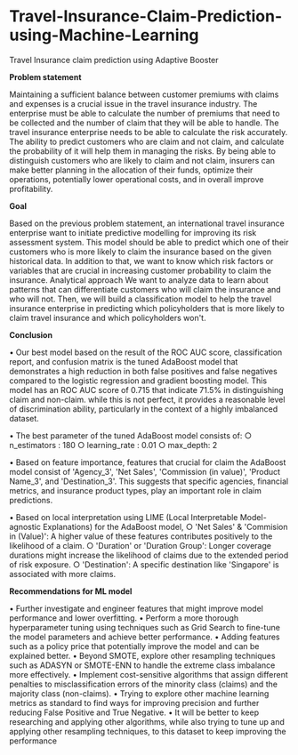 # **Travel-Insurance-Claim-Prediction-using-Machine-Learning**
Travel Insurance claim prediction using Adaptive Booster

**Problem statement**

Maintaining a sufficient balance between customer premiums with claims and expenses is a crucial issue in the travel insurance industry. The enterprise must be able to calculate the number of premiums that need to be collected and the number of claim that they will be able to handle. The travel insurance enterprise needs to be able to calculate the risk accurately. The ability to predict customers who are claim and not claim, and calculate the probability of it will help them in managing the risks. By being able to distinguish customers who are likely to claim and not claim, insurers can make better planning in the allocation of their funds, optimize their operations, potentially lower operational costs, and in overall improve profitability.

**Goal**

Based on the previous problem statement, an international travel insurance enterprise want to initiate predictive modelling for improving its risk assessment system. This model should be able to predict which one of their customers who is more likely to claim the insurance based on the given historical data. In addition to that, we want to know which risk factors or variables that are crucial in increasing customer probability to claim the insurance.
Analytical approach
We want to analyze data to learn about patterns that can differentiate customers who will claim the insurance and who will not. Then, we will build a classification model to help the travel insurance enterprise in predicting which policyholders that is more likely to claim travel insurance and which policyholders won't.

**Conclusion**
	
• Our best model based on the result of the ROC AUC score, classification report, and confusion matrix is the tuned AdaBoost model that demonstrates a high reduction in both false positives and false negatives compared to the logistic regression and gradient boosting model. This model has an ROC AUC score of 0.715 that indicate 71.5% in distinguishing claim and non-claim. while this is not perfect, it provides a reasonable level of discrimination ability, particularly in the context of a highly imbalanced dataset.
	
 • The best parameter of the tuned AdaBoost model consists of:
		○ n_estimators : 180
		○ learning_rate : 0.01
		○ max_depth: 2

• Based on feature importance, features that crucial for claim the AdaBoost model consist of 'Agency_3', 'Net Sales', 'Commission (in value)', 'Product Name_3', and 'Destination_3'. This suggests that specific agencies, financial metrics, and insurance product types, play an important role in claim predictions.

• Based on local interpretation using LIME (Local Interpretable Model-agnostic Explanations) for the AdaBoost model,
		○ 'Net Sales' & 'Commision in (Value)': A higher value of these features contributes positively to the likelihood of a claim.
		○ 'Duration' or 'Duration Group': Longer coverage durations might increase the likelihood of claims due to the extended period of risk exposure.
		○ 'Destination': A specific destination like 'Singapore' is associated with more claims.

**Recommendations for ML model**

• Further investigate and engineer features that might improve model performance and lower overfitting.
• Perform a more thorough hyperparameter tuning using techniques such as Grid Search to fine-tune the model parameters and achieve better performance.
• Adding features such as a policy price that potentially improve the model and can be explained better.
• Beyond SMOTE, explore other resampling techniques such as ADASYN or SMOTE-ENN to handle the extreme class imbalance more effectively.
• Implement cost-sensitive algorithms that assign different penalties to misclassification errors of the minority class (claims) and the majority class (non-claims).
• Trying to explore other machine learning metrics as standard to find ways for improving precision and further reducing False Positive and True Negative.
• It will be better to keep researching and applying other algorithms, while also trying to tune up and applying other resampling techniques, to this dataset to keep improving the performance


